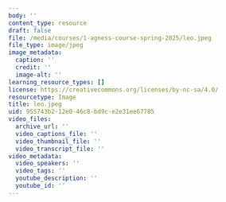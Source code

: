 ```yaml
---
body: ''
content_type: resource
draft: false
file: /media/courses/1-agness-course-spring-2025/leo.jpeg
file_type: image/jpeg
image_metadata:
  caption: ''
  credit: ''
  image-alt: ''
learning_resource_types: []
license: https://creativecommons.org/licenses/by-nc-sa/4.0/
resourcetype: Image
title: leo.jpeg
uid: 955743b2-12e0-46c8-bd9c-e2e31ee67785
video_files:
  archive_url: ''
  video_captions_file: ''
  video_thumbnail_file: ''
  video_transcript_file: ''
video_metadata:
  video_speakers: ''
  video_tags: ''
  youtube_description: ''
  youtube_id: ''
---
```

